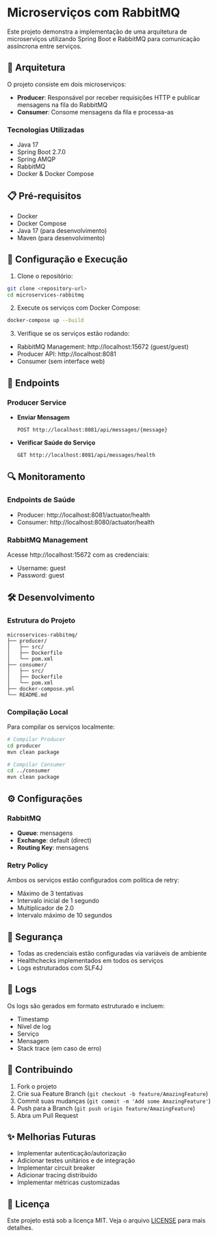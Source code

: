 # Microserviços com RabbitMQ

Este projeto demonstra a implementação de uma arquitetura de microserviços utilizando Spring Boot e RabbitMQ para comunicação assíncrona entre serviços.

## 🚀 Arquitetura

O projeto consiste em dois microserviços:

- **Producer**: Responsável por receber requisições HTTP e publicar mensagens na fila do RabbitMQ
- **Consumer**: Consome mensagens da fila e processa-as

### Tecnologias Utilizadas

- Java 17
- Spring Boot 2.7.0
- Spring AMQP
- RabbitMQ
- Docker & Docker Compose

## 📋 Pré-requisitos

- Docker
- Docker Compose
- Java 17 (para desenvolvimento)
- Maven (para desenvolvimento)

## 🔧 Configuração e Execução

1. Clone o repositório:
```bash
git clone <repository-url>
cd microservices-rabbitmq
```

2. Execute os serviços com Docker Compose:
```bash
docker-compose up --build
```

3. Verifique se os serviços estão rodando:
- RabbitMQ Management: http://localhost:15672 (guest/guest)
- Producer API: http://localhost:8081
- Consumer (sem interface web)

## 📡 Endpoints

### Producer Service

- **Enviar Mensagem**
  ```
  POST http://localhost:8081/api/messages/{message}
  ```

- **Verificar Saúde do Serviço**
  ```
  GET http://localhost:8081/api/messages/health
  ```

## 🔍 Monitoramento

### Endpoints de Saúde

- Producer: http://localhost:8081/actuator/health
- Consumer: http://localhost:8080/actuator/health

### RabbitMQ Management

Acesse http://localhost:15672 com as credenciais:
- Username: guest
- Password: guest

## 🛠️ Desenvolvimento

### Estrutura do Projeto

```
microservices-rabbitmq/
├── producer/
│   ├── src/
│   ├── Dockerfile
│   └── pom.xml
├── consumer/
│   ├── src/
│   ├── Dockerfile
│   └── pom.xml
├── docker-compose.yml
└── README.md
```

### Compilação Local

Para compilar os serviços localmente:

```bash
# Compilar Producer
cd producer
mvn clean package

# Compilar Consumer
cd ../consumer
mvn clean package
```

## ⚙️ Configurações

### RabbitMQ

- **Queue**: mensagens
- **Exchange**: default (direct)
- **Routing Key**: mensagens

### Retry Policy

Ambos os serviços estão configurados com política de retry:
- Máximo de 3 tentativas
- Intervalo inicial de 1 segundo
- Multiplicador de 2.0
- Intervalo máximo de 10 segundos

## 🔐 Segurança

- Todas as credenciais estão configuradas via variáveis de ambiente
- Healthchecks implementados em todos os serviços
- Logs estruturados com SLF4J

## 📝 Logs

Os logs são gerados em formato estruturado e incluem:
- Timestamp
- Nível de log
- Serviço
- Mensagem
- Stack trace (em caso de erro)

## 🤝 Contribuindo

1. Fork o projeto
2. Crie sua Feature Branch (`git checkout -b feature/AmazingFeature`)
3. Commit suas mudanças (`git commit -m 'Add some AmazingFeature'`)
4. Push para a Branch (`git push origin feature/AmazingFeature`)
5. Abra um Pull Request

## ✨ Melhorias Futuras

- Implementar autenticação/autorização
- Adicionar testes unitários e de integração
- Implementar circuit breaker
- Adicionar tracing distribuído
- Implementar métricas customizadas

## 📄 Licença

Este projeto está sob a licença MIT. Veja o arquivo [LICENSE](LICENSE) para mais detalhes.